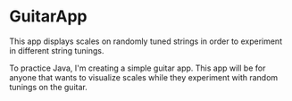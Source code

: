 # GuitarApp
This app displays scales on randomly tuned strings in order to experiment in different string tunings.

To practice Java, I'm creating a simple guitar app. This app will be for anyone that wants to visualize scales while they experiment 
with random tunings on the guitar.
